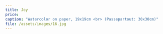 ```yaml
---
title: Joy
price:
caption: "Watercolor on paper, 19x19cm <br> (Passepartout: 30x30cm)"
file: /assets/images/16.jpg
---
```

